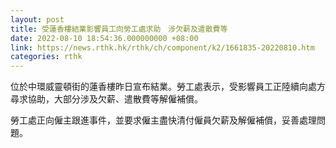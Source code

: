 ```yaml
---
layout: post
title: 受蓮香樓結業影響員工向勞工處求助　涉欠薪及遣散費等
date: 2022-08-10 18:54:36.000000000 +08:00
link: https://news.rthk.hk/rthk/ch/component/k2/1661835-20220810.htm
categories: rthk
---
```


位於中環威靈頓街的蓮香樓昨日宣布結業。勞工處表示，受影響員工正陸續向處方尋求協助，大部分涉及欠薪、遣散費等解僱補償。

勞工處正向僱主跟進事件，並要求僱主盡快清付僱員欠薪及解僱補償，妥善處理問題。
